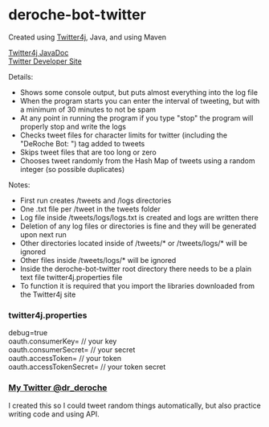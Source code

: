 # deroche-bot-twitter
Created using [Twitter4j](http://twitter4j.org/en/), Java, and using Maven

[Twitter4j JavaDoc](http://twitter4j.org/javadoc/index.html) <br/>
[Twitter Developer Site](https://developer.twitter.com/en.html)

Details:
- Shows some console output, but puts almost everything into the log file
- When the program starts you can enter the interval of tweeting, but with a minimum of 30 minutes to not be spam
- At any point in running the program if you type "stop" the program will properly stop and write the logs
- Checks tweet files for character limits for twitter (including the "DeRoche Bot: ") tag added to tweets
- Skips tweet files that are too long or zero
- Chooses tweet randomly from the Hash Map of tweets using a random integer (so possible duplicates)

Notes:
- First run creates /tweets and /logs directories
- One .txt file per /tweet in the tweets folder
- Log file inside /tweets/logs/logs.txt is created and logs are written there
- Deletion of any log files or directories is fine and they will be generated upon next run
- Other directories located inside of /tweets/* or /tweets/logs/* will be ignored
- Other files inside /tweets/logs/* will be ignored
- Inside the deroche-bot-twitter root directory there needs to be a plain text file twitter4j.properties file
- To function it is required that you import the libraries downloaded from the Twitter4j site

### twitter4j.properties
debug=true <br/>
oauth.consumerKey=       // your key <br/>
oauth.consumerSecret=    // your secret <br/>
oauth.accessToken=       // your token <br/>
oauth.accessTokenSecret= // your token secret <br/>

### [My Twitter @dr_deroche](https://twitter.com/dr_deroche)
I created this so I could tweet random things automatically, but also practice writing code and using API.
